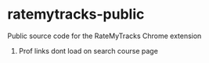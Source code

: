 # ratemytracks-public
Public source code for the RateMyTracks Chrome extension

1. Prof links dont load on search course page